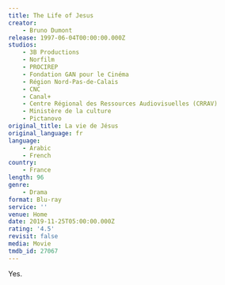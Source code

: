 ```yaml
---
title: The Life of Jesus
creator:
    - Bruno Dumont
release: 1997-06-04T00:00:00.000Z
studios:
    - 3B Productions
    - Norfilm
    - PROCIREP
    - Fondation GAN pour le Cinéma
    - Région Nord-Pas-de-Calais
    - CNC
    - Canal+
    - Centre Régional des Ressources Audiovisuelles (CRRAV)
    - Ministère de la culture
    - Pictanovo
original_title: La vie de Jésus
original_language: fr
language:
    - Arabic
    - French
country:
    - France
length: 96
genre:
    - Drama
format: Blu-ray
service: ''
venue: Home
date: 2019-11-25T05:00:00.000Z
rating: '4.5'
revisit: false
media: Movie
tmdb_id: 27067
---
```


Yes.
